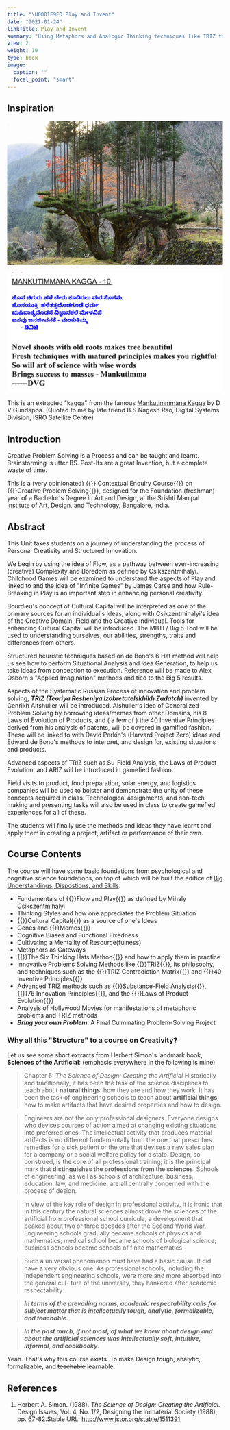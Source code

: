 ```yaml
---
title: "\U0001F9ED Play and Invent"
date: "2021-01-24"
linkTitle: Play and Invent
summary: "Using Metaphors and Analogic Thinking techniques like TRIZ to solve Inventive Problems"
view: 2
weight: 10
type: book
image:
  caption: ""
  focal_point: "smart"
---
```


## Inspiration

![Daisugi](featured.jpg)

![](kagga10.png)

This is an extracted "kagga" from the famous 
<u>[Mankutimmmana Kagga](https://translationtreasure.blogspot.com)</u>
by D V Gundappa. (Quoted to me by late friend B.S.Nagesh Rao, 
Digital Systems Division, ISRO Satellite Centre)

## Introduction
Creative Problem Solving is a Process and can be taught and learnt.
Brainstorming is utter BS. Post-Its are a great Invention, but a 
complete waste of time.

This is a (very opinionated) {{<hl>}} Contextual Enquiry Course{{</hl>}} on {{<hl>}}Creative Problem Solving{{</hl>}}, designed for the Foundation (freshman) year of a Bachelor's Degree in Art and Design, at the Srishti Manipal Institute of Art, Design, and Technology, Bangalore, India.

## Abstract

This Unit takes students on a journey of understanding the process of 
Personal Creativity and Structured Innovation.

We begin by using the idea of Flow, as a pathway between ever-increasing 
(creative) Complexity and Boredom as defined by Csikszentmihalyi. 
Childhood Games will be examined to understand the aspects of Play and 
linked to and the idea of "Infinite Games" by James Carse and how 
Rule-Breaking in Play is an important step in enhancing personal creativity.

Bourdieu's concept of Cultural Capital will be interpreted as one of 
the primary sources for an individual's ideas, along with Csikzentmihalyi's 
idea of the Creative Domain, Field and the Creative Individual. 
Tools for enhancing Cultural Capital will be introduced. 
The MBTI / Big 5 Tool will be used to understanding ourselves, our 
abilities, strengths, traits and differences from others.

Structured heuristic techniques based on de Bono's 6 Hat method will 
help us see how to perform Situational Analysis and Idea Generation, 
to help us take ideas from conception to execution. 
Reference will be made to Alex Osborn's "Applied Imagination" methods 
and tied to the Big 5 results.

Aspects of the Systematic Russian Process of innovation and problem solving, 
***TRIZ (Teoriya Resheniya Izobretatelskhikh Zadatch)*** invented by 
Genrikh Altshuller will be introduced. Alshuller's idea of Generalized 
Problem Solving by borrowing ideas/memes from other Domains, his 
8 Laws of Evolution of Products, and ( a few of ) the 
40 Inventive Principles derived from his analysis of patents, will be 
covered in gamified fashion. These will be linked to with David Perkin's
(Harvard Project Zero) ideas and Edward de Bono's methods to interpret, 
and design for, existing situations and products.

Advanced aspects of TRIZ such as Su-Field Analysis, the Laws of Product 
Evolution, and ARIZ will be introduced in gamefied fashion. 

Field visits to product, food preparation, solar energy, and logistics 
companies will be used to bolster and demonstrate the unity of these 
concepts acquired in class. Technological assignments, and non-tech 
making and presenting tasks will also be used in class to create 
gamefied experiences for all of these.

The students will finally use the methods and ideas they have learnt 
and apply them in creating a project, artifact or performance of their own.

## Course Contents

The course will have some basic foundations from psychological and cognitive science foundations, on top of which will be built the edifice of <u>[Big Understandings, Dispostions, and Skills](/slides/fspmanifesto)</u>.

- Fundamentals of {{<hl>}}Flow and Play{{</hl>}} as defined by Mihaly Csikszentmihalyi
- Thinking Styles and how one appreciates the Problem Situation
- {{<hl>}}Cultural Capital{{</hl>}} as a source of one's Ideas
- Genes and {{<hl>}}Memes{{</hl>}}
- Cognitive Biases and Functional Fixedness
- Cultivating a Mentality of Resource(fulness)
- Metaphors as Gateways
- {{<hl>}}The Six Thinking Hats Method{{</hl>}} and how to apply them in practice
- Innovative Problems Solving Methods like {{<hl>}}TRIZ{{</hl>}}, its philosophy, 
and techniques such as the {{<hl>}}TRIZ Contradiction Matrix{{</hl>}} and {{<hl>}}40 Inventive Principles{{</hl>}}
- Advanced TRIZ methods such as {{<hl>}}Substance-Field Analysis{{</hl>}}, {{<hl>}}76 Innovation Principles{{</hl>}}, and the {{<hl>}}Laws of Product Evolution{{</hl>}}
- Analysis of Hollywood Movies for manifestations of metaphoric problems and TRIZ methods
- ***Bring your own Problem***: A Final Culminating Problem-Solving Project


### Why all this "Structure" to a course on Creativity?

Let us see some short extracts from Herbert Simon's landmark book, **Sciences of the Artificial**: (emphasis everywhere in the following is mine)

> Chapter 5: *The Science of Design: Creating the Artificial* 
> Historically and traditionally, it has been the task of the science disciplines to teach about **natural things**: how they are and how they work. It has been the task of engineering schools to teach about **artificial things**: how to make artifacts that have desired properties and how to design.

> Engineers are not the only professional designers. Everyone designs
who devises courses of action aimed at changing existing situations into preferred ones. The intellectual activity that produces material artifacts is no different fundamentally from the one that prescribes remedies for a sick patient or the one that devises a new sales plan for a company or a social welfare policy for a state. Design, so construed, is the core of all professional training; it is the principal mark that **distinguishes the professions from the sciences**. Schools of engineering, as well as schools of
architecture, business, education, law, and medicine, are all centrally concerned with the process of design.

> In view of the key role of design in professional activity, it is ironic that in this century the natural sciences almost drove the sciences of the artificial from professional school curricula, a development that peaked about two or three decades after the Second World War. Engineering schools gradually became schools of physics and mathematics; medical school became schools of biological science; business schools became schools of finite mathematics.

> Such a universal phenomenon must have had a basic cause. It did have
a very obvious one. As professional schools, including the independent
engineering schools, were more and more absorbed into the general cul-
ture of the university, they hankered after academic respectability.

> ***In terms of the prevailing norms, academic respectability calls for subject matter that is intellectually tough, analytic, formalizable, and teachable***.

> ***In the past much, if not most, of what we knew about design and about the artificial sciences was intellectually soft, intuitive, informal, and cookbooky***. 

Yeah. That's why this course exists. To make Design tough, analytic, formalizable, and ~~teachable~~ learnable. 

## References

1. Herbert A. Simon. (1988). *The Science of Design: Creating the Artificial*. Design Issues, Vol. 4, No. 1/2, Designing the Immaterial Society (1988), pp. 67-82.Stable URL: http://www.jstor.org/stable/1511391


<span hidden>
## Daywise Plan

1. **Day 1: Play Childhood games**
-   Construction Games

-   "Finding" Games

-   Imagination Games

-   World Building Games

-   Round 1: "Free Play"

    -   Wait for boredom to set in, or not.
    -   See what modifications to the Games are made, spontaneously, and based on what *Values*
    -   Construction Games

-   "Finding" Games

-   Imagination Games

-   World Building Games

-   Round 1: "Free Play"

    -   Wait for boredom to set in, or not.
    -   See what modifications to the Games are made, spontaneously, and based on what *Values*
-   Round 2: "Observed Play"

    -   Have an observer record the changes
    -   Do this for two rounds, so that each group has played at least two games and modified them

-   Presentation: Have the team present what happened during play and what changes they made and why

-   Discuss Mihaly Csikszentmihalyi's diagram of "Flow"

    -   Link "Play" to "creating "Flow"
    -   Aspects of Play (Alea, Ilinx, Mimicry, Aegon)

-   Discuss Scott Eberle's 6 Aspects of Play (Anticipation, Surprise, Understanding, Pleasure, Strength, Poise)

-   Discuss James P Carse's ideas ("Infinite Games" and Rule breaking to continue to Play )

2. **Day 2**
-   Introduce Pierre Bourdieu's idea of Cultural Capital
-   Link the variations created in Games to (aspects of) Cultural Capital
-   Show and Tell on Cultural Capital: How Rich We All are!!
-   Play with Makey+Makey + Make music / Bird calls
-   Design/Modify your own Game and hawk it
-   Discuss: What makes the "Play" acceptable? Values
-   Assignment: on Logo design using a piece of Map

3. **Day 3**
-   MBTI / Big+5 Game
-   Discussion on all 4 Aspects
-   Especially on on Information / Decision Making / Planning

4. **Day 4**

-   Guildford and Wallas+Kogan Tasks + Brainstorming

-   CC as a source of "Problems" and Propositions ( "*ex nihilo*")

-   Tie in Mihaly's idea of the *Domain* with CC, when it comes to solutions

-   Classroom contemplation of propositions

-   Introduce de Bono and Parallel Thinking

-   Solutions based on 6 Hats / Parallel Thinking

-   PMI / OPV / CAF from de Bono

5.  **Day 5**

-   Scavenger Hunt
-   Seymour Papert Constructionism Exercise on CC
-   "Feedly" as a CC tool

6.  **Day 6**

-   Documentation / Presentation on Seymour Papert Construction
-   Guilford Alternative Uses with Tom Hanks in **Cast Away**

7.  **Day 7**

-   5 Everyday Objects: Goods and Bads ( includes 3M Post It Game )
-   Generalized Problem from David Fisher ( **"ex Nihilo"**)
-   Goods and Bads
-   Turning the Knobs: The Idea of a **Contradiction**
-   Intro to Problems and Contradictions: The Candle Game
-   **Surprise Journal**: Find Contradictions
-   Reading Assignment: Joshua Ferris' The Market Value of my Father.[Weblink to Story](https://www.wealthsimple.com/en+ca/magazine/joshua+ferris)

8.  **Day 8**

-   Metaphors
-   Administrative, Technical, and Physical Contradictions
-   The Ideal Final Result #1
-   The 39 TRIZ Metaphors #1
-   The Contradiction Matrix #1
-   40 Inventive Principles #1
-   Separation Principles #1
-   Videos from TETRIS Project

    -   Evolution of Products
    -   System + SubSystem + SuperSystem
    -   Inventive Principle demos

-   Titanic Game:

    -   IFR, Resources

-   Reading Assignment: TRIZ in non+Technical Situations.

9. **Day 9**

-   TRIZ in the Movies: Home Alone #1
-   The 39 TRIZ Metaphors #2
-   The Contradiction Matrix #2
-   40 Inventive Principles #2
-   Separation Principles #2

10.  **Day 10**

-   Field Visit #1: Akshaya Paatre
    -   Domain : Logistics, Food
    -   System + Subsystem + SuperSystem view
    -   Problems and Contradictions
    -   Inventive Principles

11. **Day 11**

-   Field Visit #2: AVI SOLAR
    -   Domain : Energy, Information, Moitoring
    -   System + Subsystem + SuperSystem view
    -   Problems and Contradictions
    -   Inventive Principles

12.  **Day 12**

  -   Field Visit #3: Association for People with Disabilities
      -   Domains: Disabilities, Training, Education, Life Support Products
      -   System + Subsystem + SuperSystem view
      -   Problems and Contradictions
      -   Inventive Principles
  
  -   Wrap Up:
  
      -   Flow and Play
      -   Cultural Capital
      -   MBTI and Big+5
      -   Six Thinking Hats
      -   TRIZ

1.  Day 13/14/15:

    -   Make, Show and Tell

</span>
